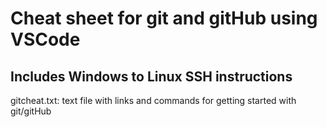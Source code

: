 # Cheat sheet for git and gitHub using VSCode

## Includes Windows to Linux SSH instructions

gitcheat.txt: text file with links and commands for getting started with git/gitHub
